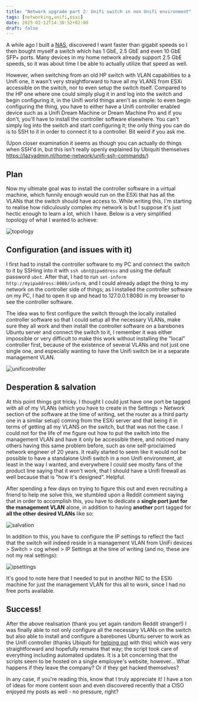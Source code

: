 ```yaml
---
title: "Network upgrade part 2: Unifi switch in non Unifi environment"
tags: [networking,unifi,esxi]
date: 2025-02-12T14:30:52+02:00
draft: false
---
```


A while ago I built a [NAS](https://blog.nmrs.fi/posts/network_upgrade/), discovered I want faster than gigabit speeds so I then bought myself a switch which has 1 GbE, 2.5 GbE and even 10 GbE SFP+ ports. Many devices in my home network already support 2.5 GbE speeds, so it was about time I be able to actually utilize that speed as well. 

However, when switching from an old HP switch with VLAN capabilities to a Unifi one, it wasn't very straightforward to have all my VLANS from ESXi accessible on the switch, nor to even setup the switch itself. Compared to the HP one where one could simply plug it in and log into the switch and begin configuring it, in the Unifi world things aren't as simple: to even begin configuring the thing, you have to either have a Unifi controller enabled device such as a Unifi Dream Machine or Dream Machine Pro and if you don't, you'll have to install the controller software elsewhere. You can't simply log into the switch and start configuring it; the only thing you can do is to SSH to it in order to connect it to a controller. Bit weird if you ask me. 

(Upon closer examination it seems as though you can actually do things when SSH'd in, but this isn't really openly explained by Ubiquiti themselves https://lazyadmin.nl/home-network/unifi-ssh-commands/)

## Plan

Now my ultimate goal was to install the controller software in a virtual machine, which funnily enough would run on the ESXi that has all the VLANs that the switch  should have access to.  While writing this, I'm starting to realise how ridiculously complex my network is but I suppose it's just hectic enough to learn a lot, which I have. Below is a very simplified topology of what I wanted to achieve:

![topology](/network_upgrade/topology.png)

## Configuration (and issues with it)

I first had to install the controller software to my PC and connect the switch to it by SSHing into it with `ssh ubnt@ipaddress` and using the default password `ubnt`.  After that, I had to run `set-inform http://myipaddress:8080/inform`, and I could already adapt the thing to my network on the controller side of things; as I installed the controller software on my PC, I had to open it up and head to 127.0.0.1:8080 in my browser to see the controller software.

The idea was to first configure the switch through the locally installed controller software so that I could setup all the necessary VLANs, make sure they all work and then install the controller software on a barebones Ubuntu server and connect the switch to it, I remember it was either impossible or very difficult to make this work without installing the "local" controller first, because of the existence of several VLANs and not just one single one, and especially wanting to have the Unifi switch be in a separate management VLAN.

![unificontroller](/network_upgrade/unificontroller.png)

## Desperation & salvation

At this point things got tricky. I thought I could just have one port be tagged with all of my VLANs (which you have to create in the Settings > Network section of the software at the time of writing, set the router as a third party one in a similar setup) coming from the ESXi server and that being it in terms of getting all my VLANS on the switch, but that was not the case. I could not for the life of me figure out how to put the switch into the management VLAN and have it only be accessible there, and noticed many others having this same problem before, such as one self-proclaimed network engineer of 20 years. It really started to seem like it would not be possible to have a standalone Unifi switch in a non Unifi environment, at least in the way I wanted, and everywhere I could see mostly fans of the product line saying that it won't work, that I should have a Unifi firewall as well because that is "how it's designed". Helpful.

After spending a few days on trying to figure this out and even recruiting a friend to help me solve this, we stumbled upon a Reddit comment saying that in order to accomplish this, you have to dedicate a **single port just for the management VLAN** alone, in addition to having **another** port tagged for **all the other desired VLANs** like so:

![salvation](/network_upgrade/salvation.png)

In addition to this, you have to configure the IP settings to reflect the fact that the switch will indeed reside in a management VLAN from UniFi devices > Switch > cog wheel > IP Settings at the time of writing (and no, these are not my real settings):

![ipsettings](/network_upgrade/ipsettings.png)

It's good to note here that I needed to put in another NIC to the ESXi machine for just the management VLAN for this all to work, since I had no free ports available.

## Success! 

After the above realisation (thank you yet again random Reddit stranger!) I was finally able to not only configure all the necessary VLANs on the switch but also able to install and configure a barebones Ubuntu server to work as the Unifi controller (thanks Ubiquiti for [helping out](https://community.ui.com/questions/UniFi-Installation-Scripts-or-UniFi-Easy-Update-Script-or-UniFi-Lets-Encrypt-or-UniFi-Easy-Encrypt-/ccbc7530-dd61-40a7-82ec-22b17f027776) with this) which was very straightforward and hopefully remains that way; the script took care of everything including automated updates. It is a bit concerning that the scripts seem to be hosted on a single employee's website, however... What happens if they leave the company? Or if they get hacked themselves? 

In any case, if you're reading this, know that I truly appreciate it! I have a ton of ideas for more content soon and even discovered recently that a CISO enjoyed my posts as well - no pressure, right? 
